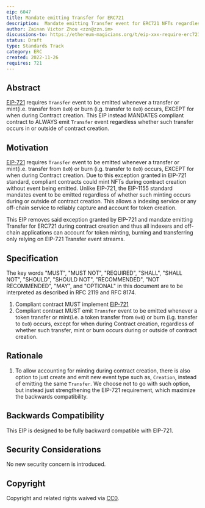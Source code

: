 ```yaml
---
eip: 6047
title: Mandate emitting Transfer for ERC721
description:  Mandate emitting Transfer event for ERC721 NFTs regardless whether minting / transferring occurs during or outside of contract creation.
author: Zainan Victor Zhou <zzn@zzn.im>
discussions-to: https://ethereum-magicians.org/t/eip-xxx-require-erc721-to-always-emit-transfer/11894
status: Draft
type: Standards Track
category: ERC
created: 2022-11-26
requires: 721
---
```


## Abstract

[EIP-721](./eip-721.md) requires `Transfer` event to be emitted whenever a transfer or mint(i.e. transfer from `0x0`) or burn (i.g. transfer to `0x0`) occurs, EXCEPT for when during Contract creation. This EIP instead MANDATES compliant contract to ALWAYS emit `Transfer` event regardless whether such transfer occurs in or outside of contract creation.

## Motivation

[EIP-721](./eip-721.md) requires `Transfer` event to be emitted whenever a transfer or mint(i.e. transfer from `0x0`) or burn (i.g. transfer to `0x0`) occurs, EXCEPT for when during Contract creation. Due to this exception granted in EIP-721 standard, compliant contracts could mint NFTs during contract creation without event being emitted. Unlike EIP-721, the EIP-1155 standard mandates event to be emitted regardless of whether such minting occurs during or outside of contract creation. This allows a indexing service or any off-chain service to reliably capture and account for token creation.

This EIP removes said exception granted by EIP-721 and mandate emitting Transfer for ERC721 during contract creation and thus all indexers and off-chain applications can account for token minting, burning and transferring only relying on EIP-721 Transfer event streams.

## Specification

The key words "MUST", "MUST NOT", "REQUIRED", "SHALL", "SHALL NOT", "SHOULD", "SHOULD NOT", "RECOMMENDED", "NOT RECOMMENDED", "MAY", and "OPTIONAL" in this document are to be interpreted as described in RFC 2119 and RFC 8174.

1. Compliant contract MUST implement [EIP-721](./eip-721.md)
2. Compliant contract MUST emit `Transfer` event to be emitted whenever a token transfer or mint(i.e. a token transfer from `0x0`) or burn (i.g. transfer to `0x0`) occurs, except for when during Contract creation, regardless of whether such transfer, mint or burn occurs during or outside of contract creation.

## Rationale

1. To allow accounting for minting during contract creation, there is also option to just create and emit new event type such as, `Creation`, instead of emitting the same `Transfer`. We choose not to go with such option, but instead just strengthening the EIP-721 requirement, which maximize the backwards compatibility.

## Backwards Compatibility

This EIP is designed to be fully backward compatible with EIP-721.

## Security Considerations

No new security concern is introduced.

## Copyright

Copyright and related rights waived via [CC0](../LICENSE.md).
